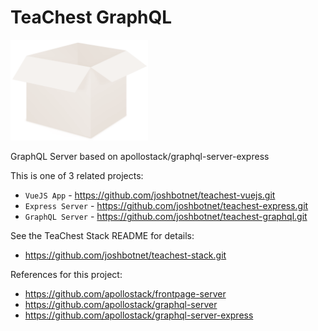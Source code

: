 # TeaChest GraphQL

<p><img src="./static/teachest.png" width="220px" /></p>

GraphQL Server based on apollostack/graphql-server-express

This is one of 3 related projects:

- `VueJS App` - https://github.com/joshbotnet/teachest-vuejs.git
- `Express Server` - https://github.com/joshbotnet/teachest-express.git
- `GraphQL Server` - https://github.com/joshbotnet/teachest-graphql.git

See the TeaChest Stack README for details:

- https://github.com/joshbotnet/teachest-stack.git

References for this project:

- https://github.com/apollostack/frontpage-server
- https://github.com/apollostack/graphql-server
- https://github.com/apollostack/graphql-server-express
